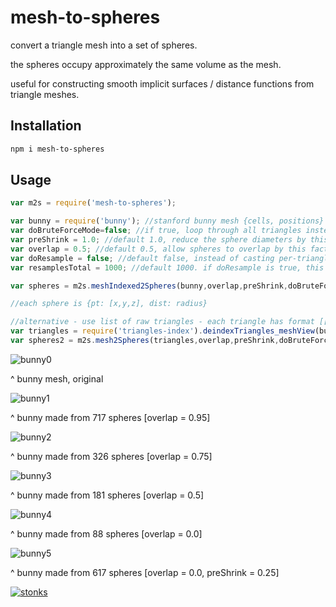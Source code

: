 # mesh-to-spheres 

convert a triangle mesh into a set of spheres.

the spheres occupy approximately the same volume as the mesh.

useful for constructing smooth implicit surfaces / distance functions from triangle meshes. 

## Installation

```sh
npm i mesh-to-spheres
```

## Usage 

```javascript
var m2s = require('mesh-to-spheres');

var bunny = require('bunny'); //stanford bunny mesh {cells, positions}
var doBruteForceMode=false; //if true, loop through all triangles instead of using rtree data structure
var preShrink = 1.0; //default 1.0, reduce the sphere diameters by this factor
var overlap = 0.5; //default 0.5, allow spheres to overlap by this factor
var doResample = false; //default false, instead of casting per-triangle, pick random points on the mesh surface
var resamplesTotal = 1000; //default 1000. if doResample is true, this is how many random points get used by the algorithm

var spheres = m2s.meshIndexed2Spheres(bunny,overlap,preShrink,doBruteForceMode,doResample,resamplesTotal)

//each sphere is {pt: [x,y,z], dist: radius}

//alternative - use list of raw triangles - each triangle has format [[x,y,z],[x,y,z],[x,y,z]]
var triangles = require('triangles-index').deindexTriangles_meshView(bunny); //get unindexed triangles
var spheres2 = m2s.mesh2Spheres(triangles,overlap,preShrink,doBruteForceMode,resamplesTotal)
```

![bunny0](https://i.imgur.com/7MYEDvq.png)

^ bunny mesh, original

![bunny1](https://i.imgur.com/tB954Os.png)

^ bunny made from 717 spheres [overlap = 0.95]

![bunny2](https://i.imgur.com/QLyCCzV.png)

^ bunny made from 326 spheres [overlap = 0.75]

![bunny3](https://i.imgur.com/oB9hwsC.png)

^ bunny made from 181 spheres [overlap = 0.5]

![bunny4](https://i.imgur.com/ubFgCmm.png)

^ bunny made from 88 spheres [overlap = 0.0]

![bunny5](https://i.imgur.com/xnZ7lUX.png)

^ bunny made from 617 spheres [overlap = 0.0, preShrink = 0.25]




[![stonks](https://i.imgur.com/UpDxbfe.png)](https://www.npmjs.com/~stonkpunk)



